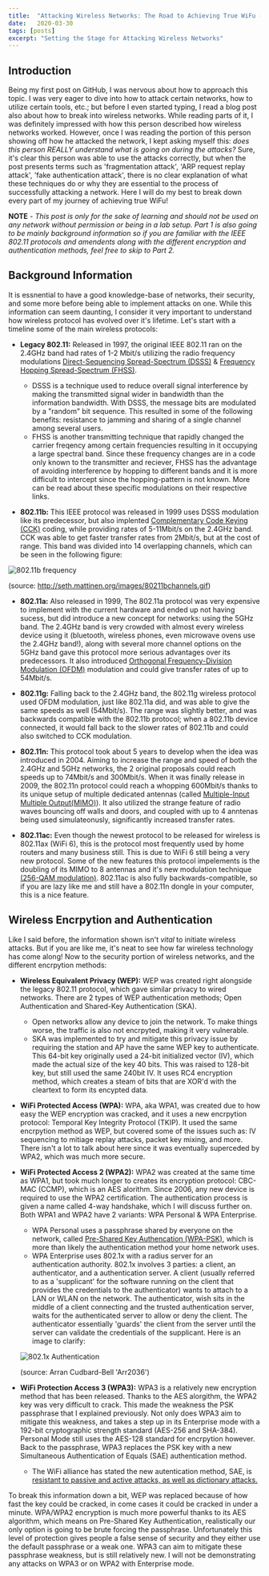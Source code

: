 ```yaml
---
title:  "Attacking Wireless Networks: The Road to Achieving True WiFu - Part 1"
date:   2020-03-30
tags: [posts]
excerpt: "Setting the Stage for Attacking Wireless Networks"
---
```

## Introduction
Being my first post on GitHub, I was nervous about how to approach this topic. I was very eager to dive into how to attack certain networks, how to utilize certain tools, etc.; but before I even started typing, I read a blog post also about how to break into wireless networks. While reading parts of it, I was definitely impressed with how this person described how wireless networks worked. However, once I was reading the portion of this person showing off how he attacked the network, I kept asking myself this: _does this person REALLY understand what is going on during the attacks?_ Sure, it's clear this person was able to use the attacks correctly, but when the post presents terms such as 'fragmentation attack', 'ARP request replay attack', 'fake authentication attack', there is no clear explanation of what these techniques do or why they are essential to the process of successfully attacking a network. Here I will do my best to break down every part of my journey of achieving true WiFu!

__NOTE__ - _This post is only for the sake of learning and should not be used on any network without permission or being in a lab setup. Part 1 is also going to be mainly background information so if you are familiar with the IEEE 802.11 protocols and amendents along with the different encryption and authentication methods, feel free to skip to Part 2._

## Background Information
It is essnential to have a good knowledge-base of networks, their security, and some more before being able to implement attacks on one. While this information can seem daunting, I consider it very important to understand how wireless protocol has evolved over it's lifetime. Let's start with a timeline some of the main wireless protocols:

  - __Legacy 802.11:__  Released in 1997, the original IEEE 802.11 ran on the 2.4GHz band had rates of 1-2 Mbit/s utilizing  the radio frequency modulations [Direct-Sequencing Spread-Spectrum (DSSS)](https://en.wikipedia.org/wiki/Direct-sequence_spread_spectrum) & [Frequency Hopping Spread-Spectrum (FHSS)](https://en.wikipedia.org/wiki/Frequency-hopping_spread_spectrum). 
    - DSSS is a technique used to reduce overall signal interference by making the transmitted signal wider in bandwidth than the information bandwidth. With DSSS, the message bits are modulated by a "random" bit sequence. This resulted in some of the following benefits: resistance to jamming and sharing of a single channel among several users. 
    - FHSS is another transmitting technique that rapidly changed the carrier freqency among certain frequencies resulting in it occupying a large spectral band. Since these frequency changes are in a code only known to the transmitter and reciever, FHSS has the advantage of avoiding interference by hopping to different bands and it is more difficult to intercept since the hopping-pattern is not known.  More can be read about these specific modulations on their respective links.
  
  - __802.11b:__  This IEEE protocol was released in 1999 uses DSSS modulation like its predecessor, but also implented [Complementary Code Keying (CCK)](https://en.wikipedia.org/wiki/Complementary_code_keying) coding, while providing rates of 5-11Mbit/s on the 2.4GHz band. CCK was able to get faster transfer rates from 2Mbit/s, but at the cost of range. This band was divided into 14 overlapping channels, which can be seen in the following figure:
  
![802.11b frequency](http://seth.mattinen.org/images/80211bchannels.gif)

(source: http://seth.mattinen.org/images/80211bchannels.gif)
 
  - __802.11a:__  Also released in 1999, The 802.11a protocol was very expensive to implement with the current hardware and ended up not having sucess, but did introduce a new concept for networks: using the 5GHz band. The 2.4GHz band is very crowded with almost every wireless device using it (bluetooth, wireless phones, even microwave ovens use the 2.4GHz band!), along with several more channel options on the 5GHz band gave this protocol more serious advantages over its predecessors. It also introduced [Orthogonal Frequency-Division Modulation (OFDM)](https://en.wikipedia.org/wiki/Orthogonal_frequency-division_multiplexing) modulation and could give transfer rates of up to 54Mbit/s.
  
  - __802.11g:__  Falling back to the 2.4GHz band, the 802.11g wireless protocol used OFDM modulation, just like 802.11a did, and was able to give the same speeds as well (54Mbit/s). The range was slightly better, and was backwards compatible with the 802.11b protocol; when a 802.11b device connected, it would fall back to the slower rates of 802.11b and could also switched to CCK modulation.
  
  - __802.11n:__  This protocol took about 5 years to develop when the idea was introduced in 2004. Aiming to increase the range and speed of both the 2.4GHz and 5GHz networks, the 2 original proposals could reach speeds up to 74Mbit/s and 300Mbit/s. When it was finally release in 2009, the 802.11n protocol could reach a whopping 600Mbit/s thanks to its unique setup of multiple dedicated antennas (called [Multiple-Input Multiple Output(MIMO)](https://en.wikipedia.org/wiki/MIMO)). It also utilized the strange feature of radio waves bouncing off walls and doors, and coupled with up to 4 anntenas being used simulateonusly, significantly increased transfer rates.
  
  - __802.11ac:__  Even though the newest protocol to be released for wireless is 802.11ax (WiFi 6), this is the protocol most frequently used by home routers and many business still. This is due to WiFi 6 still being a very new protocol. Some of the new features this protocol impelements is the doubling of its MIMO to 8 antennas and it's new modulation technique [(256-QAM modulation)](https://en.wikipedia.org/wiki/Quadrature_amplitude_modulation). 802.11ac is also fully backwards-compatible, so if you are lazy like me and still have a 802.11n dongle in your computer, this is a nice feature.
  
## Wireless Encrpytion and Authentication
Like I said before, the information shown isn't _vital_ to initiate wireless attacks. But if you are like me, it's neat to see how far wireless technology has come along! Now to the security portion of wireless networks, and the different encrpytion methods: 

  - __Wireless Equivalent Privacy (WEP):__   WEP was created right alongside the legacy 802.11 protocol, which gave similar privacy to wired networks. There are 2 types of WEP authentication methods; Open Authentication and Shared-Key Authentication (SKA). 
    - Open networks allow any device to join the network. To make things worse, the traffic is also not encrpyted, making it very vulnerable. 
    - SKA was implemented to try and mitigate this privacy issue by requiring the station and AP have the same WEP key to authenticate. This 64-bit key originally used a 24-bit initialized vector (IV), which made the actual size of the key 40 bits. This was raised to 128-bit key, but still used the same 240bit IV. It uses RC4 encryption method, which creates a steam of bits that are XOR'd with the cleartext to form its encypted data.
  
  - __WiFi Protected Access (WPA):__   WPA, aka WPA1, was created due to how easy the WEP encryption was cracked, and it uses a new encrpytion protocol: Temporal Key Integrity Protocol (TKIP). It used the same encrpytion method as WEP, but covered some of the issues such as: IV sequencing to mitiage replay attacks, packet key mixing, and more. There isn't a lot to talk about here since it was eventually superceded by WPA2, which was much more secure.
  
  - __WiFi Protected Access 2 (WPA2):__   WPA2 was created at the same time as WPA1, but took much longer to creates its encryption protocol: CBC-MAC (CCMP), which is an AES alorithm. Since 2006, any new device is required to use the WPA2 certification. The authentication process is given a name called 4-way handshake, which I will discuss further on. Both WPA1 and WPA2 have 2 variants: WPA Personal & WPA Enterprise. 
    - WPA Personal uses a passphrase shared by everyone on the network, called [Pre-Shared Key Authencation (WPA-PSK)](https://en.wikipedia.org/wiki/Pre-shared_key), which is more than likely the authentication method your home network uses. 
    - WPA Enterprise uses 802.1x with a radius server for an authentication authority. 802.1x involves 3 parties: a client, an authenticator, and a authentication server. A client (usually referred to as a 'supplicant' for the software running on the client that provides the credentials to the authenticator) wants to attach to a LAN or WLAN on the network. The authenticator, wish sits in the middle of a client connecting and the trusted authentication server, waits for the authenticated server to allow or deny the client. The authenticator essentially 'guards' the client from the server until the server can validate the credentials of the supplicant. Here is an image to clarify:
    
    ![802.1x Authentication](https://upload.wikimedia.org/wikipedia/commons/1/1f/802.1X_wired_protocols.png)
    
    (source: Arran Cudbard-Bell 'Arr2036')
    
  - __WiFi Protection Access 3 (WPA3):__ WPA3 is a relatively new encryption method that has been released. Thanks to the AES alorgithm, the WPA2 key was very difficult to crack. This made the weakness the PSK passphrase that I explained previously. Not only does WPA3 aim to mitigate this weakness, and takes a step up in its Enterprise mode with a 192-bit cryptographic strength standard (AES-256 and SHA-384). Personal Mode still uses the AES-128 standard for encrpytion however. Back to the passphrase, WPA3 replaces the PSK key with a new Simultaneous Authentication of Equals (SAE) authentication method. 
    - The WiFi alliance has stated the new autentication method, SAE, is [resistant to passive and active attacks, as well as dictionary attacks.](https://ieeexplore.ieee.org/document/4622764)
  
  
To break this information down a bit, WEP was replaced because of how fast the key could be cracked, in come cases it could be cracked in under a minute. WPA/WPA2 encryption is much more powerful thanks to its AES algorithm, which means on Pre-Shared Key Authentication, realistically our only option is going to be brute forcing the passphrase. Unfortunately this level of protection gives people a false sense of security and they either use the default passphrase or a weak one. WPA3 can aim to mitigate these passphrase weakness, but is still relatively new. I will not be demonstrating any attacks on WPA3 or on WPA2 with Enterprise mode. 
